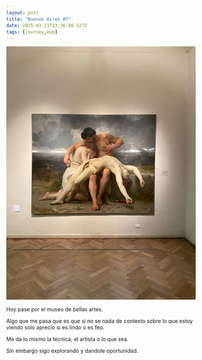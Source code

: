 ```yaml
---
layout: post
title: "Buenos Aires #7"
date: 2025-03-11T23:36:08.527Z
tags: [journey,exp]
---
```


![Buenos Aires #7](/assets/images/2025-03-11-image233608.png)

Hoy pase por el museo de bellas artes.

Algo que me pasa que es que si no se nada de contexto sobre lo que estoy viendo solo aprecio si es lindo o es feo.

Me da lo mismo la técnica, el artista o lo que sea.

Sin embargo sigo explorando y dandole oportunidad.